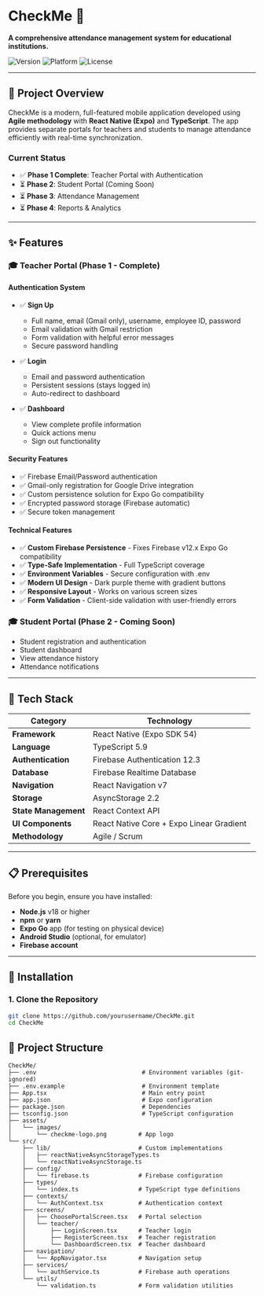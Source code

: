 # CheckMe 📱

**A comprehensive attendance management system for educational institutions.**

![Version](https://img.shields.io/badge/version-1.0.0-blue.svg)
![Platform](https://img.shields.io/badge/platform-Android%20%7C%20iOS-lightgrey.svg)
![License](https://img.shields.io/badge/license-MIT-green.svg)

---

## 🎯 Project Overview

CheckMe is a modern, full-featured mobile application developed using **Agile methodology** with **React Native (Expo)** and **TypeScript**. The app provides separate portals for teachers and students to manage attendance efficiently with real-time synchronization.

### Current Status
- ✅ **Phase 1 Complete**: Teacher Portal with Authentication
- ⏳ **Phase 2**: Student Portal (Coming Soon)
- ⏳ **Phase 3**: Attendance Management
- ⏳ **Phase 4**: Reports & Analytics

---

## ✨ Features

### 🎓 Teacher Portal (Phase 1 - Complete)

#### Authentication System
- ✅ **Sign Up**
  - Full name, email (Gmail only), username, employee ID, password
  - Email validation with Gmail restriction
  - Form validation with helpful error messages
  - Secure password handling
  
- ✅ **Login**
  - Email and password authentication
  - Persistent sessions (stays logged in)
  - Auto-redirect to dashboard
  
- ✅ **Dashboard**
  - View complete profile information
  - Quick actions menu
  - Sign out functionality

#### Security Features
- ✅ Firebase Email/Password authentication
- ✅ Gmail-only registration for Google Drive integration
- ✅ Custom persistence solution for Expo Go compatibility
- ✅ Encrypted password storage (Firebase automatic)
- ✅ Secure token management

#### Technical Features
- ✅ **Custom Firebase Persistence** - Fixes Firebase v12.x Expo Go compatibility
- ✅ **Type-Safe Implementation** - Full TypeScript coverage
- ✅ **Environment Variables** - Secure configuration with .env
- ✅ **Modern UI Design** - Dark purple theme with gradient buttons
- ✅ **Responsive Layout** - Works on various screen sizes
- ✅ **Form Validation** - Client-side validation with user-friendly errors

### 🎓 Student Portal (Phase 2 - Coming Soon)
- Student registration and authentication
- Student dashboard
- View attendance history
- Attendance notifications

---

## 🚀 Tech Stack

| Category | Technology |
|----------|-----------|
| **Framework** | React Native (Expo SDK 54) |
| **Language** | TypeScript 5.9 |
| **Authentication** | Firebase Authentication 12.3 |
| **Database** | Firebase Realtime Database |
| **Navigation** | React Navigation v7 |
| **Storage** | AsyncStorage 2.2 |
| **State Management** | React Context API |
| **UI Components** | React Native Core + Expo Linear Gradient |
| **Methodology** | Agile / Scrum |

---

## 📋 Prerequisites

Before you begin, ensure you have installed:

- **Node.js** v18 or higher
- **npm** or **yarn**
- **Expo Go** app (for testing on physical device)
- **Android Studio** (optional, for emulator)
- **Firebase account**

---

## 🔧 Installation

### 1. Clone the Repository
```bash
git clone https://github.com/yourusername/CheckMe.git
cd CheckMe
```

## 📁 Project Structure
```
CheckMe/
├── .env                              # Environment variables (git-ignored)
├── .env.example                      # Environment template
├── App.tsx                           # Main entry point
├── app.json                          # Expo configuration
├── package.json                      # Dependencies
├── tsconfig.json                     # TypeScript configuration
├── assets/
│   └── images/
│       └── checkme-logo.png         # App logo
└── src/
    ├── lib/                         # Custom implementations
    │   ├── reactNativeAsyncStorageTypes.ts
    │   └── reactNativeAsyncStorage.ts
    ├── config/
    │   └── firebase.ts              # Firebase configuration
    ├── types/
    │   └── index.ts                 # TypeScript type definitions
    ├── contexts/
    │   └── AuthContext.tsx          # Authentication context
    ├── screens/
    │   ├── ChoosePortalScreen.tsx   # Portal selection
    │   └── teacher/
    │       ├── LoginScreen.tsx      # Teacher login
    │       ├── RegisterScreen.tsx   # Teacher registration
    │       └── DashboardScreen.tsx  # Teacher dashboard
    ├── navigation/
    │   └── AppNavigator.tsx         # Navigation setup
    ├── services/
    │   └── authService.ts           # Firebase auth operations
    └── utils/
        └── validation.ts            # Form validation utilities
```